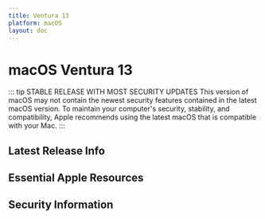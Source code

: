 ```yaml
---
title: Ventura 13
platform: macOS
layout: doc
---
```


# macOS Ventura 13 <Badge type="tip" text="Previous Version (N-1)" />

::: tip STABLE RELEASE WITH MOST SECURITY UPDATES
This version of macOS may not contain the newest security features contained in the latest macOS version. To maintain your computer's security, stability, and compatibility, Apple recommends using the latest macOS that is compatible with your Mac. 
::: 

<script setup>
import LatestFeatures from './components/LatestFeatures.vue';
import SecurityInfo from './components/SecurityInfo.vue';
import LinksComponent from './components/LinksComponent.vue';

const frontmatter = {
  title: 'Ventura 13',
  platform: 'macOS'
};
</script>

## Latest Release Info
<LatestFeatures :title="frontmatter.title" :platform="frontmatter.platform" />

## Essential Apple Resources
<LinksComponent :title="frontmatter.title" :platform="frontmatter.platform" />

## Security Information
<SecurityInfo :title="frontmatter.title" :platform="frontmatter.platform" />
